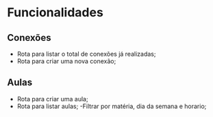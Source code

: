 # Funcionalidades

## Conexões

- Rota para listar o total de conexões já realizadas;
- Rota para criar uma nova conexão;

## Aulas

- Rota para criar uma aula;
- Rota para listar aulas;
    -Filtrar por matéria, dia da semana e horario;